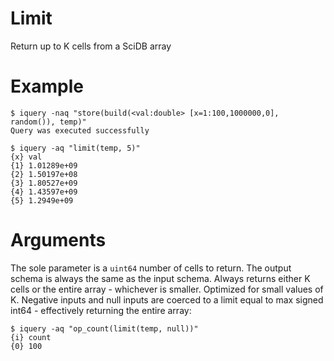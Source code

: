 # Limit
Return up to K cells from a SciDB array

# Example
```
$ iquery -naq "store(build(<val:double> [x=1:100,1000000,0], random()), temp)"
Query was executed successfully

$ iquery -aq "limit(temp, 5)"
{x} val
{1} 1.01289e+09
{2} 1.50197e+08
{3} 1.80527e+09
{4} 1.43597e+09
{5} 1.2949e+09
```

# Arguments
The sole parameter is a `uint64` number of cells to return. The output schema is always the same as the input schema. Always returns either K cells or the entire array - whichever is smaller. Optimized for small values of K. Negative inputs and null inputs are coerced to a limit equal to max signed int64 - effectively returning the entire array:
```
$ iquery -aq "op_count(limit(temp, null))"
{i} count
{0} 100
```
